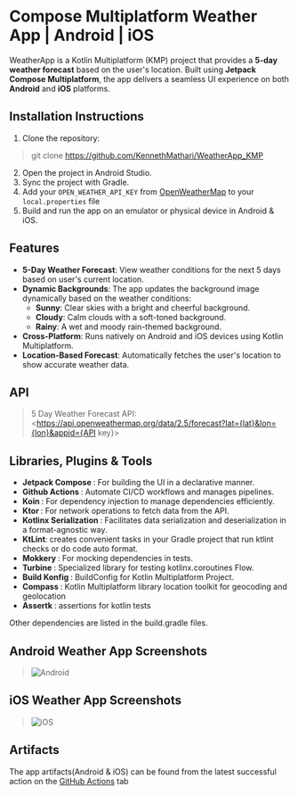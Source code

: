# Compose Multiplatform Weather App | Android | iOS
WeatherApp is a Kotlin Multiplatform (KMP) project that provides a **5-day weather forecast** based on the user's location. Built using **Jetpack Compose Multiplatform**, the app delivers a seamless UI experience on both **Android** and **iOS** platforms.

## Installation Instructions
1. Clone the repository:
> git clone <https://github.com/KennethMathari/WeatherApp_KMP>
2. Open the project in Android Studio.
3. Sync the project with Gradle.
4. Add your `OPEN_WEATHER_API_KEY` from [OpenWeatherMap](https://openweathermap.org/) to your `local.properties` file
5. Build and run the app on an emulator or physical device in Android & iOS.

## Features
- **5-Day Weather Forecast**: View weather conditions for the next 5 days based on user's current location.
- **Dynamic Backgrounds**: The app updates the background image dynamically based on the weather conditions:
  - **Sunny**: Clear skies with a bright and cheerful background.
  - **Cloudy**: Calm clouds with a soft-toned background.
  - **Rainy**: A wet and moody rain-themed background.
- **Cross-Platform**: Runs natively on Android and iOS devices using Kotlin Multiplatform.
- **Location-Based Forecast**: Automatically fetches the user's location to show accurate weather data.

## API
> 5 Day Weather Forecast API: <https://api.openweathermap.org/data/2.5/forecast?lat={lat}&lon={lon}&appid={API key}>

## Libraries, Plugins & Tools
- <b>Jetpack Compose </b>: For building the UI in a declarative manner.
- <b> Github Actions </b>: Automate CI/CD workflows and manages pipelines.
- <b>Koin </b>: For dependency injection to manage dependencies efficiently.
- <b>Ktor </b>: For network operations to fetch data from the API.
- <b>Kotlinx Serialization </b>: Facilitates data serialization and deserialization in a format-agnostic way.
- <b>KtLint</b>: creates convenient tasks in your Gradle project that run ktlint checks or do code auto format.
- <b>Mokkery </b>: For mocking dependencies in tests.
- <b>Turbine </b>: Specialized library for testing kotlinx.coroutines Flow.
- <b>Build Konfig </b> : BuildConfig for Kotlin Multiplatform Project.
- <b>Compass </b> : Kotlin Multiplatform library location toolkit for geocoding and geolocation
- <b>Assertk </b> : assertions for kotlin tests

Other dependencies are listed in the build.gradle files.

## Android Weather App Screenshots
> ![Android](https://github.com/user-attachments/assets/c7f6b667-7ecf-41b3-a459-210c137477a2)

## iOS Weather App Screenshots
> ![iOS](https://github.com/user-attachments/assets/e2019086-147d-4849-a627-313b6d0144bb)

## Artifacts
The app artifacts(Android & iOS) can be found from the latest successful action on the [GitHub Actions](https://github.com/KennethMathari/WeatherApp_KMP/actions) tab

